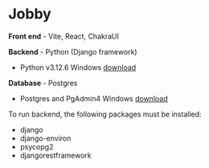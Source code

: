 # Jobby

**Front end** - Vite, React, ChakraUI

**Backend** - Python (Django framework)
- Python v3.12.6 Windows [download](https://www.python.org/downloads/release/python-3126/)

**Database** - Postgres
 - Postgres and PgAdmin4 Windows [download](https://www.enterprisedb.com/downloads/postgres-postgresql-downloads)


 To run backend, the following packages must be installed:
  - django
  - django-environ
  - psycopg2
  - djangorestframework

